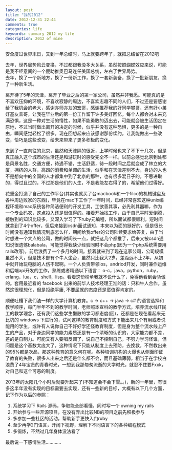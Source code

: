 ```yaml
---
layout: post
title: "我的2012"
date: 2012-12-31 22:44
comments: true
categories: life
keywords: summary 2012 my life
description: 2012 of mine
---
```

安全度过世界末日，又到一年总结时，马上就要跨年了，就把总结留在2012吧

去年，世界局势风云变换，不过都跟我没多大关系，虽然按照蝴蝶效应来说，可能是我不经意间的一个屁助推奥巴马连任美国总统，左右了世界局势。     
去年，换了一个新地方，换了一份新工作，换了一套新装备，换了一批新朋友，换了一种新生活。
<!--more-->

离开待了5年的天津，离开了毕业之后的第一家公司，虽然并非我愿。可能真的是不喜欢压抑的环境，不喜欢寂静的周边，不喜欢志趣不同的人们，不过还是要感谢给了我机会的老大，感谢亦师亦友的宏哥，感谢推荐我的好同学攀哥，还有好小弟好基友普哥，让我在毕业后的第一份工作留下许多美好回忆。每个人都会对未来充满恐惧，这是一种对生活的惰性，如果不能勇敢的迈出去，可能就会被生活困定在原地，不过当时做出离开的决定的时候，似乎并没有这种恐惧，更多的是一种自由，瞬间感觉轻松了很多。现在回想起来应该感谢那份续约，让我能做出一些改变，恰巧是这些改变，给未来带来了更多积极的变化。

来到了一直向往的北京，虽然和天津隔的很近，上学时候也来了不下十几次，但是真正融入这个城市的生活还是和游玩时的感受完全不一样。以前总感觉北京到处都是风景名胜，交通方便，待遇不错，生活舒适，待一段时间之后就变成了林立的大厦，拥挤的人群，高昂的消费和单调的生活，似乎和在天津差别不大，身边的人也不是想向中的全国的人才都集中到了北京的那种，也有很多混日子的，不思进取的，得过且过的，不过那是他们的人生，不是我能左右得了的，希望他们过得好。

花重金打造了自己的工作平台(其实也就买了台macbook和一个filco的机械键盘及各种周边败家的东西)，毕竟在mac下工作了一年时间，已经非常喜欢这种unix编程环境和mac系统各种简洁便利的开发工具，工欲善其事，必先利其器嘛，作为一个专业码农，这点投入还是很值得的。接着开始找工作，由于自己平时爱倒腾，接触到的知识比较多，又深入学习了下ruby元编程，所以面试都很顺利，短时间就拿到了4个offer，但后来接到csdn面试通知，本来以为面的挺好的，但是很长时间没有通知我情况到底怎么样，期间给我offer的公司陆续要求给答复，由于当时想进一个大点的公司，做的时间长一点，就把这几个都推了，后来又被csdn通知说很遗憾balabala，可能觉得我缺少经验同时不会php(因为一个php系统需要用rails改写)，前后浪费了一个多月的时间。接着就来到了现在这家公司，公司规模虽然不大，但是技术部有个牛人坐台，虽然只比我大2岁，差距远不止2年，从初中就开始玩电脑的人伤不起啊。一个人负责带领ios，andriod开发，同时兼作运维和后端api开发的工作，熟练或者精通以下语言：
o-c，java，python，ruby，erlang，lua，c，shell，lisp。看着这份榜单我就不说什么了，免得他看到会骄傲的。套用最近看的 facebook 出来的前华人技术经理王淮的话：只和牛人合作。虽然这很理想化，但是拒绝平庸, 不要屈就的态度还是蛮值得肯定的。

顺便吐槽下我们渣一样的大学计算机教育。c -> c++ -> java -> c# 的语言选择和教学顺序，每门半年不到的教学时间，老师照本宣科的教学方式，培养流水线IT民工的教学理念，还有我们这些学生懒散的学习都态度(囧)，还都是在现在看起来无比坑的 windows 下进行的，试问这样的教育制度和方式下能出来几个有用或者说能用的学生，或许有人说你自己不好好学还怪教育制度，但是身为整个流水线上产生的产品，对于身边同学的能力素质还是有一个清晰的认识的，大家能力都不差，差的是自制力。可能又有人要唱反调了，说自己不控制自己，不努力学习怪谁，但问题是这个基数太庞大了，这种情况下只能从制度上去预防，去挽救，不然教出来的95%都是次品，那这种教育的意义何在呢。各种培训机构的火爆也从侧面印证了教育的失败，很多人出来之后还是什么都不会，而且基础薄弱，相当于在学校白浪费了4年宝贵的青春时光，一想到我那匆匆流逝的大学时光，就忍不住要Fxxk，对自己和这个可恶的制度。

2013年的太阳几个小时后就要升起来了(不知道会不会下雪。。)，新的一年里，有很多这半年没有实现的目标需要去实现，还有一些新的目标，大概有以下几个方面，记下作为以后的参照：

1. 系统学习下 Rails 源码，争取能全部看懂，同时写一个 owning my rails
2. 开始参与一些开源项目，在没有弄出比较NB的项目之前先积极参与
3. 多参加一些社区的活动，帮助新手更快入门ruby
4. 至少再学2门语言，开阔下视野，理解下不同语言下的各种编程模式
5. 多锻炼，不然过几年身体没法看了

最后说一下感情生活…………